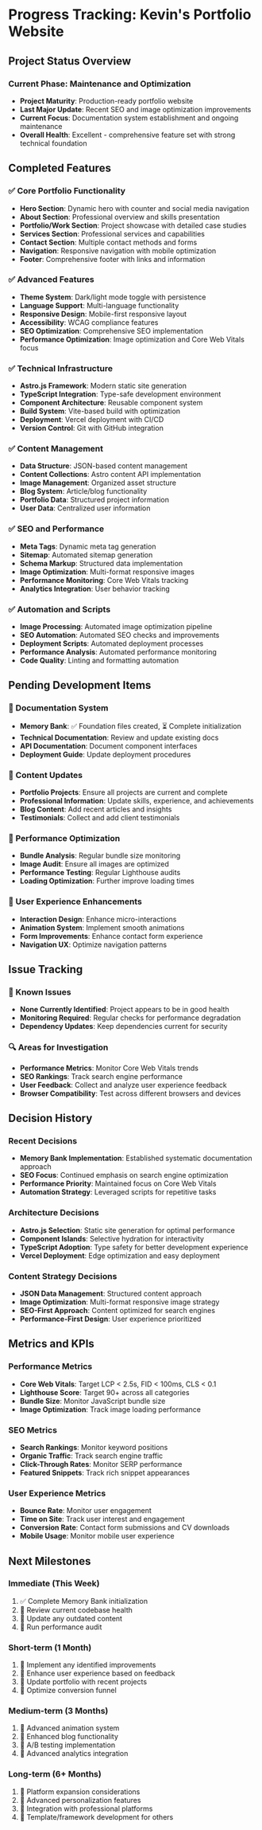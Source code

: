 # Progress Tracking: Kevin's Portfolio Website

## Project Status Overview

### Current Phase: Maintenance and Optimization
- **Project Maturity**: Production-ready portfolio website
- **Last Major Update**: Recent SEO and image optimization improvements
- **Current Focus**: Documentation system establishment and ongoing maintenance
- **Overall Health**: Excellent - comprehensive feature set with strong technical foundation

## Completed Features

### ✅ Core Portfolio Functionality
- **Hero Section**: Dynamic hero with counter and social media navigation
- **About Section**: Professional overview and skills presentation
- **Portfolio/Work Section**: Project showcase with detailed case studies
- **Services Section**: Professional services and capabilities
- **Contact Section**: Multiple contact methods and forms
- **Navigation**: Responsive navigation with mobile optimization
- **Footer**: Comprehensive footer with links and information

### ✅ Advanced Features
- **Theme System**: Dark/light mode toggle with persistence
- **Language Support**: Multi-language functionality
- **Responsive Design**: Mobile-first responsive layout
- **Accessibility**: WCAG compliance features
- **SEO Optimization**: Comprehensive SEO implementation
- **Performance Optimization**: Image optimization and Core Web Vitals focus

### ✅ Technical Infrastructure
- **Astro.js Framework**: Modern static site generation
- **TypeScript Integration**: Type-safe development environment
- **Component Architecture**: Reusable component system
- **Build System**: Vite-based build with optimization
- **Deployment**: Vercel deployment with CI/CD
- **Version Control**: Git with GitHub integration

### ✅ Content Management
- **Data Structure**: JSON-based content management
- **Content Collections**: Astro content API implementation
- **Image Management**: Organized asset structure
- **Blog System**: Article/blog functionality
- **Portfolio Data**: Structured project information
- **User Data**: Centralized user information

### ✅ SEO and Performance
- **Meta Tags**: Dynamic meta tag generation
- **Sitemap**: Automated sitemap generation
- **Schema Markup**: Structured data implementation
- **Image Optimization**: Multi-format responsive images
- **Performance Monitoring**: Core Web Vitals tracking
- **Analytics Integration**: User behavior tracking

### ✅ Automation and Scripts
- **Image Processing**: Automated image optimization pipeline
- **SEO Automation**: Automated SEO checks and improvements
- **Deployment Scripts**: Automated deployment processes
- **Performance Analysis**: Automated performance monitoring
- **Code Quality**: Linting and formatting automation

## Pending Development Items

### 🔄 Documentation System
- **Memory Bank**: ✅ Foundation files created, ⏳ Complete initialization
- **Technical Documentation**: Review and update existing docs
- **API Documentation**: Document component interfaces
- **Deployment Guide**: Update deployment procedures

### 🔄 Content Updates
- **Portfolio Projects**: Ensure all projects are current and complete
- **Professional Information**: Update skills, experience, and achievements
- **Blog Content**: Add recent articles and insights
- **Testimonials**: Collect and add client testimonials

### 🔄 Performance Optimization
- **Bundle Analysis**: Regular bundle size monitoring
- **Image Audit**: Ensure all images are optimized
- **Performance Testing**: Regular Lighthouse audits
- **Loading Optimization**: Further improve loading times

### 🔄 User Experience Enhancements
- **Interaction Design**: Enhance micro-interactions
- **Animation System**: Implement smooth animations
- **Form Improvements**: Enhance contact form experience
- **Navigation UX**: Optimize navigation patterns

## Issue Tracking

### 🐛 Known Issues
- **None Currently Identified**: Project appears to be in good health
- **Monitoring Required**: Regular checks for performance degradation
- **Dependency Updates**: Keep dependencies current for security

### 🔍 Areas for Investigation
- **Performance Metrics**: Monitor Core Web Vitals trends
- **SEO Rankings**: Track search engine performance
- **User Feedback**: Collect and analyze user experience feedback
- **Browser Compatibility**: Test across different browsers and devices

## Decision History

### Recent Decisions
- **Memory Bank Implementation**: Established systematic documentation approach
- **SEO Focus**: Continued emphasis on search engine optimization
- **Performance Priority**: Maintained focus on Core Web Vitals
- **Automation Strategy**: Leveraged scripts for repetitive tasks

### Architecture Decisions
- **Astro.js Selection**: Static site generation for optimal performance
- **Component Islands**: Selective hydration for interactivity
- **TypeScript Adoption**: Type safety for better development experience
- **Vercel Deployment**: Edge optimization and easy deployment

### Content Strategy Decisions
- **JSON Data Management**: Structured content approach
- **Image Optimization**: Multi-format responsive image strategy
- **SEO-First Approach**: Content optimized for search engines
- **Performance-First Design**: User experience prioritized

## Metrics and KPIs

### Performance Metrics
- **Core Web Vitals**: Target LCP < 2.5s, FID < 100ms, CLS < 0.1
- **Lighthouse Score**: Target 90+ across all categories
- **Bundle Size**: Monitor JavaScript bundle size
- **Image Optimization**: Track image loading performance

### SEO Metrics
- **Search Rankings**: Monitor keyword positions
- **Organic Traffic**: Track search engine traffic
- **Click-Through Rates**: Monitor SERP performance
- **Featured Snippets**: Track rich snippet appearances

### User Experience Metrics
- **Bounce Rate**: Monitor user engagement
- **Time on Site**: Track user interest and engagement
- **Conversion Rate**: Contact form submissions and CV downloads
- **Mobile Usage**: Monitor mobile user experience

## Next Milestones

### Immediate (This Week)
1. ✅ Complete Memory Bank initialization
2. 🔄 Review current codebase health
3. 🔄 Update any outdated content
4. 🔄 Run performance audit

### Short-term (1 Month)
1. 🔄 Implement any identified improvements
2. 🔄 Enhance user experience based on feedback
3. 🔄 Update portfolio with recent projects
4. 🔄 Optimize conversion funnel

### Medium-term (3 Months)
1. 🔄 Advanced animation system
2. 🔄 Enhanced blog functionality
3. 🔄 A/B testing implementation
4. 🔄 Advanced analytics integration

### Long-term (6+ Months)
1. 🔄 Platform expansion considerations
2. 🔄 Advanced personalization features
3. 🔄 Integration with professional platforms
4. 🔄 Template/framework development for others